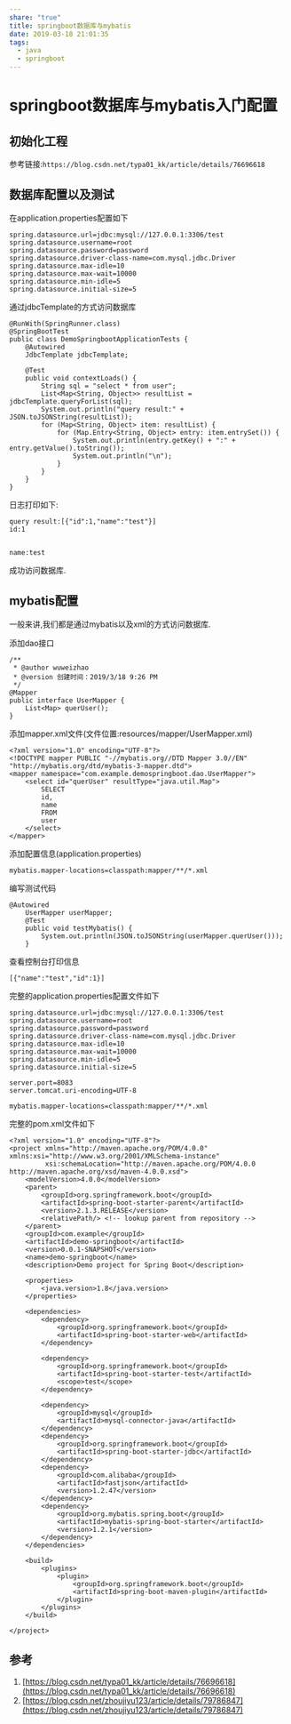 ```yaml
---
share: "true"
title: springboot数据库与mybatis
date: 2019-03-18 21:01:35
tags:
  - java
  - springboot
---
```


# springboot数据库与mybatis入门配置

## 初始化工程

参考链接:`https://blog.csdn.net/typa01_kk/article/details/76696618`

## 数据库配置以及测试

在application.properties配置如下

```
spring.datasource.url=jdbc:mysql://127.0.0.1:3306/test
spring.datasource.username=root
spring.datasource.password=password
spring.datasource.driver-class-name=com.mysql.jdbc.Driver
spring.datasource.max-idle=10
spring.datasource.max-wait=10000
spring.datasource.min-idle=5
spring.datasource.initial-size=5
```

通过jdbcTemplate的方式访问数据库

```
@RunWith(SpringRunner.class)
@SpringBootTest
public class DemoSpringbootApplicationTests {
	@Autowired
	JdbcTemplate jdbcTemplate;

	@Test
	public void contextLoads() {
		String sql = "select * from user";
		List<Map<String, Object>> resultList = jdbcTemplate.queryForList(sql);
		System.out.println("query result:" + JSON.toJSONString(resultList));
		for (Map<String, Object> item: resultList) {
			for (Map.Entry<String, Object> entry: item.entrySet()) {
				System.out.println(entry.getKey() + ":" + entry.getValue().toString());
				System.out.println("\n");
			}
		}
	}
}

```

日志打印如下:

```
query result:[{"id":1,"name":"test"}]
id:1


name:test
```

成功访问数据库.

## mybatis配置

一般来讲,我们都是通过mybatis以及xml的方式访问数据库.

添加dao接口

```
/**
 * @author wuweizhao
 * @version 创建时间：2019/3/18 9:26 PM
 */
@Mapper
public interface UserMapper {
	List<Map> querUser();
}
```

添加mapper.xml文件(文件位置:resources/mapper/UserMapper.xml)

```
<?xml version="1.0" encoding="UTF-8"?>
<!DOCTYPE mapper PUBLIC "-//mybatis.org//DTD Mapper 3.0//EN" "http://mybatis.org/dtd/mybatis-3-mapper.dtd">
<mapper namespace="com.example.demospringboot.dao.UserMapper">
	<select id="querUser" resultType="java.util.Map">
		SELECT
		id,
		name
		FROM
		user
	</select>
</mapper>
```

添加配置信息(application.properties)

```
mybatis.mapper-locations=classpath:mapper/**/*.xml
```

编写测试代码

```
@Autowired
	UserMapper userMapper;
	@Test
	public void testMybatis() {
		System.out.println(JSON.toJSONString(userMapper.querUser()));
	}
```

查看控制台打印信息

```
[{"name":"test","id":1}]
```

完整的application.properties配置文件如下

```
spring.datasource.url=jdbc:mysql://127.0.0.1:3306/test
spring.datasource.username=root
spring.datasource.password=password
spring.datasource.driver-class-name=com.mysql.jdbc.Driver
spring.datasource.max-idle=10
spring.datasource.max-wait=10000
spring.datasource.min-idle=5
spring.datasource.initial-size=5

server.port=8083
server.tomcat.uri-encoding=UTF-8

mybatis.mapper-locations=classpath:mapper/**/*.xml
```

完整的pom.xml文件如下

```
<?xml version="1.0" encoding="UTF-8"?>
<project xmlns="http://maven.apache.org/POM/4.0.0" xmlns:xsi="http://www.w3.org/2001/XMLSchema-instance"
         xsi:schemaLocation="http://maven.apache.org/POM/4.0.0 http://maven.apache.org/xsd/maven-4.0.0.xsd">
	<modelVersion>4.0.0</modelVersion>
	<parent>
		<groupId>org.springframework.boot</groupId>
		<artifactId>spring-boot-starter-parent</artifactId>
		<version>2.1.3.RELEASE</version>
		<relativePath/> <!-- lookup parent from repository -->
	</parent>
	<groupId>com.example</groupId>
	<artifactId>demo-springboot</artifactId>
	<version>0.0.1-SNAPSHOT</version>
	<name>demo-springboot</name>
	<description>Demo project for Spring Boot</description>

	<properties>
		<java.version>1.8</java.version>
	</properties>

	<dependencies>
		<dependency>
			<groupId>org.springframework.boot</groupId>
			<artifactId>spring-boot-starter-web</artifactId>
		</dependency>

		<dependency>
			<groupId>org.springframework.boot</groupId>
			<artifactId>spring-boot-starter-test</artifactId>
			<scope>test</scope>
		</dependency>

		<dependency>
			<groupId>mysql</groupId>
			<artifactId>mysql-connector-java</artifactId>
		</dependency>
		<dependency>
			<groupId>org.springframework.boot</groupId>
			<artifactId>spring-boot-starter-jdbc</artifactId>
		</dependency>
		<dependency>
			<groupId>com.alibaba</groupId>
			<artifactId>fastjson</artifactId>
			<version>1.2.47</version>
		</dependency>
		<dependency>
			<groupId>org.mybatis.spring.boot</groupId>
			<artifactId>mybatis-spring-boot-starter</artifactId>
			<version>1.2.1</version>
		</dependency>
	</dependencies>

	<build>
		<plugins>
			<plugin>
				<groupId>org.springframework.boot</groupId>
				<artifactId>spring-boot-maven-plugin</artifactId>
			</plugin>
		</plugins>
	</build>

</project>

```



## 参考

1. [https://blog.csdn.net/typa01_kk/article/details/76696618](https://blog.csdn.net/typa01_kk/article/details/76696618)
2. [https://blog.csdn.net/zhoujiyu123/article/details/79786847](https://blog.csdn.net/zhoujiyu123/article/details/79786847)


